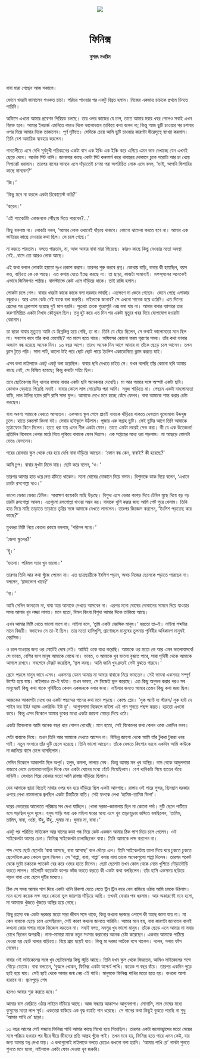 <div align=center>
<img src=https://images.prothomalo.com/prothomalo-bangla%2F2023-05%2Fe962f135-3006-4c17-a6d6-93cbd371c868%2Fcycle.gif?w=1200&ar=40%3A21&auto=format%2Ccompress&ogImage=true&mode=crop&overlay=&overlay_position=bottom&overlay_width_pct=1 />
<br><br>
<h1>ফিনিক্স</h1> 
<h4>নুসরৎ নওরিন</h4>
<br><br>
</div>

বাবা মারা গেছেন আজ সকালে। 

ফোনে খবরটা জানালেন শওকত চাচা। পরিচয় পাওয়ার পর একটু বিব্রত হলাম। নিজের একমাত্র চাচাকে প্রথমে চিনতে পারিনি।

অফিসে এখনো আমার প্রবেশন পিরিয়ড চলছে। তার ওপর কাজের যে চাপ, তাতে আমার মরার খবর পেলেও সবাই এখন বিরক্ত হবে। আমার ইনচার্জ এমনিতে কারও দিকে ভালোভাবে তাকিয়ে কথা বলেন না; কিন্তু আজ ছুটি চাওয়ার পর চশমার ওপর দিয়ে আমার দিকে তাকালেন। পূর্ণ দৃষ্টিতে। সেদিকে চেয়ে আমি ছুটি চাওয়ার কারণটা ধীরেসুস্থে ব্যাখ্যা করলাম। তিনি বেশ অমায়িক ব্যবহার করলেন।

গাবতলীতে এসে দেখি সূর্যমুখী পরিবহনের একটা বাস এক ইঞ্চি এক ইঞ্চি করে এগিয়ে এমন ভাব দেখাচ্ছে যেন এখনই ছেড়ে দেবে। অর্ধেক সিট খালি। জানালার কাছে একটা সিট কনফার্ম করে খাবারের দোকানে ঢুকে পরোটা আর চা খেয়ে সিগারেট ধরালাম। তারপর বাসের সামনে এসে দাঁড়াতেই চশমা পরা অপরিচিত লোক এসে বলল, ‘ভাই, আপনি ফিশারির কাছে নামবেন?’

‘জি।’

‘কিছু মনে না করলে একটা রিকোয়েস্ট করি?’

‘করেন।’

‘এই প্যাকেটটা একজনকে পৌঁছায় দিতে পারবেন?...’

কিছু বললাম না। লোকটা বলল, ‘আমার লোক ওখানেই দাঁড়ায় থাকবে। কোনো ঝামেলা করতে হবে না। আমার এক ভাইয়ের কাছে দেওয়ার কথা ছিল। সে চলে গেছে।’

না করতে পারতাম। বলতে পারতাম, না, আজ আবার বাবা মারা গিয়েছে। কারও কাছে কিছু দেওয়ার মতো অবস্থা নেই...বাসে তো আরও লোক আছে।

এই কথা বললে লোকটা হয়তো দুঃখ প্রকাশ করবে। তারপর শুরু করবে প্রশ্ন। কোথায় বাড়ি, বাবার কী হয়েছিল, বয়স কত, বাড়িতে কে কে আছে। এত কথায় যেতে ইচ্ছে করছে না। তা ছাড়া, কাজটা সামান্যই। মফস্‌সলের অনেকেই এভাবে জিনিসপত্র পাঠায়। বাসস্ট্যান্ডে কেউ এসে দাঁড়িয়ে থাকে। তাই রাজি হলাম।

লোকটা চলে গেল। বাবার খবরটা কাকে কাকে বলা দরকার ভাবছি। এতক্ষণে মা জেনে গেছেন। জেনে গেছে এলাকার বন্ধুরাও। আর এমন কেউ নেই যাকে বলা জরুরি। নাইলাকে জানাব? সে এখনো সাবেক হয়ে ওঠেনি। এত দিনের প্রেমের পর ব্রেকআপ হয়েছে দুই মাস হয়নি। সুতরাং তাকে পুরোপুরি এক্স বলা যায় না। আমার বাবার ব্যাপারে তার করুণামিশ্রিত একটা নিখাদ কৌতূহল ছিল। তবু হুট করে এত দিন পর একটা মৃত্যুর খবর দিয়ে যোগাযোগ হওয়াটা বেমানান।

তা ছাড়া বাবার মৃত্যুতে আমি যে ছিন্নভিন্ন হয়ে গেছি, তা না। তিনি যে বেঁচে ছিলেন, সে কথাই ভালোমতো মনে ছিল না। সবশেষ কবে তাঁর কথা ভেবেছি? গত মাসে হতে পারে। অফিসের কোনো ফরম পূরণের সময়। তাঁর কথা ভাবার অভ্যাস বন্ধ হয়েছে অনেক দিন। ১৩ বছর আগে। তারও অনেক দিন আগে আমার মা তাঁকে ছেড়ে চলে আসেন। তখন ক্লাস টুতে পড়ি। সাদা শার্ট, কালো টাই পরে ছোট ছোট পায়ে ইংলিশ একাডেমিতে ক্লাস করতে যাই।

এসব কথা নাইলাকে একটু একটু বলা হয়েছিল। বাবার ছবি দেখতে চাইত সে। যখন বলেছি তাঁর কোনো ছবি আমার কাছে নেই, সে বিস্মিত হয়েছে; কিন্তু কথাটা সত্যি ছিল।

তবে ছোটবেলায় দিলু খালার বাসায় বাবার একটা ছবি অনেকবার দেখেছি। মা আর আমার সঙ্গে অস্পষ্ট একটা ছবি। কোথাও বেড়াতে গিয়েছি সবাই। বাবার কোলে লাল সোয়েটার পরা আমি। সবুজ শাড়িতে মা। পেছনে একটা বাংলোমতো বাড়ি, লাল টালির ছাদে রাশি রাশি সাদা ফুল। আমাকে দেখে মনে হচ্ছে কেঁদে ফেলব। বাবা আমাকে শান্ত করার চেষ্টা করছেন। 

বাবা অবশ্য আমাকে দেখতে আসতেন। একসময় স্কুল শেষে প্রায়ই বাবাকে দাঁড়িয়ে থাকতে দেখতাম ধুলোমাখা উষ্কখুষ্ক চুলে। হাতে চকলেট কিংবা বই। সেবার হাইস্কুলে উঠলাম। পূজায় এক সপ্তাহ ছুটি। সেই ছুটির আগে তিনি আমাকে মুঠোফোন কিনে দিলেন। হাতে ধরা যায় এমন নীল একটা ফোন। তাতে একটা নম্বরই সেভ করা। কী যে এক উত্তেজনা! প্রতিদিন বিকেলে খেলার মাঠে গিয়ে লুকিয়ে বাবাকে ফোন দিতাম। এক সপ্তাহের মধ্যে ধরা পড়লাম। মা আছড়ে ফোনটা ভেঙে ফেললেন।

পরের রোববার স্কুল থেকে বের হয়ে দেখি বাবা দাঁড়িয়ে আছেন। ‘ফোন বন্ধ কেন, বাবাই? কী হয়েছে?’

আমি চুপ। বাবার মুখটা নিভে যায়। ছোট করে বলেন, ‘ও।’

তারপর আমার হাত ধরে দ্রুত হাঁটতে থাকেন। মনো ঘোষের দোকানে নিয়ে বসান। বিশুদাকে ডাক দিয়ে বলেন, ‘এখানে চারটা রসগোল্লা দাও।’

কালো ভেজা ভেজা টেবিল। সারাক্ষণ কয়েকটা মাছি উড়ছে। বিশুদা এসে ভেজা কাপড় দিয়ে টেবিল মুছে দিয়ে বড় বড় চারটা রসগোল্লা আনল। এতগুলো রসগোল্লা খাওয়া সম্ভব নয়। বাবাকে খুশি করার জন্য আমি পেট পুরে খেলাম। তিনি হাত দিয়ে মাছি তাড়াতে তাড়াতে তৃপ্তির সঙ্গে আমাকে দেখতে লাগলেন। তারপর জিজ্ঞেস করলেন, ‘ইংলিশ পড়তেছ কার কাছে?’

মুখভরা মিষ্টি নিয়ে কোনো রকমে বললাম, ‘পরিমল স্যার।’

‘জেলা স্কুলের?’

‘হুঁ।’

‘ভালো। পরিমল স্যার খুব ভালো।’

তারপর তিনি আর কথা খুঁজে পেলেন না। এত ছাত্রছাত্রীকে ইংলিশ পড়ান, অথচ নিজের ছেলেকে পড়াতে পারছেন না। বললেন, ‘রাজভোগ খাবে?’

‘না।’

আমি সেদিন জানতাম না, বাবা আর আমাকে দেখতে আসবেন না। এরপর মনো ঘোষের দোকানের সামনে দিয়ে যাওয়ার সময় আমার খুব লজ্জা লাগত। মনে হতো, বিমল কিংবা বিশুদা আমার দিকে তাকিয়ে আছে।

এখন আমার মিষ্টি খেতে ভালো লাগে না। নাইলা বলে, ‘তুমি একটা বেরসিক মানুষ।’ হয়তো তা–ই। নাইলা শব্দটার মানে বিজয়ী। স্বভাবেও সে তা–ই ছিল। তার মতো হাসিখুশি, প্রাণোচ্ছল মানুষের তুলনায় পৃথিবীর অধিকাংশ মানুষই বেরসিক।

ও চলে যাওয়ার জন্য ওর মোটেই দোষ নেই। আমিই ওকে বাধ্য করেছি। আমাকে ওর মতো কে আর এমন ভালোবাসবে! সে ভাবত, বেশির ভাগ মানুষ আমাকে বোঝে না। ভাবত, ও আমাকে খুব ভালো বুঝতে পারে, সারা পৃথিবী থেকে আমাকে আগলে রাখবে। সবশেষে টেক্সট করেছিল, ‘ভুল করছ। আমি জানি খুব দ্রুতই সেটা বুঝতে পারবে।’

প্রেমে পড়লে মানুষ ভাবে এসব। একসময় যেমন আমার মা আবার বাবাকে নিয়ে ভাবতেন। সেই ভাবনা একসময় সম্পূর্ণ উল্টো হয়ে যায়। নাইলারও তা-ই ঘটত। তখন ভাবত, সে নিজেই ভুল করেছে। এত কিছু অনুভব করার পরও সব মানুষেরই কিছু কথা থাকে পৃথিবীতে কেবল একজনকে বলার জন্য। নাইলার জন্যও আমার তেমন কিছু কথা জমা ছিল।

আজকের আকাশটা দেখে ওর একটা পছন্দের গানের কথা মনে পড়ছে। কোল্ড প্লের। ‘লুক অ্যাট দ্য স্টারস/ লুক হাউ দে শাইন ফর ইউ/ অ্যান্ড এভরিথিং ইউ ডু’। আগুনলাগা বিকেলে নাইলা এই গান শুনতে পছন্দ করত। হয়তো এখনো করে। কিন্তু এসব বিকেলে আমার বুকের মধ্যে একটা জায়গা মোচড় দিয়ে ওঠে।

একটা বিকেলকে আমি অনেক বছর ধরে গোপন রেখেছি। মনে হতো, সেই বিকেলের কথা কেবল ওকে একদিন বলব।

সেটা বাবাকে নিয়ে। তখন তিনি আর আমাকে দেখতে আসেন না। বিভিন্ন জায়গা থেকে আমি তাঁর টুকরা টুকরা খবর পাই। নতুন সংসারে তাঁর দুটি ছেলে হয়েছে। তিনি ভালো আছেন। তাঁকে দেখতে কিশোর বয়সে একদিন আমি কাউকে না জানিয়ে বাসে চেপে বসেছিলাম।  

সেদিন বিকেলে আকাশটা ছিল অপূর্ব। হলুদ, কমলা, লালচে মেঘ। কিন্তু আমার মন খুব অস্থির। বাস থেকে আদুলপাড়া বাজারে নেমে চেয়ারম্যানবাড়ির দিকে যেন একটা ঘোরের মধ্যে হেঁটে গিয়েছিলাম। বেশ খানিকটা গিয়ে হাতের বাঁয়ে বাড়িটা। সেখানে গিয়ে বোকার মতো আমি রাস্তায় দাঁড়িয়ে ছিলাম।

যেন আমাকে ছায়া দিতেই মাথার ওপর ঘন হয়ে দাঁড়িয়ে ছিল একটা আমগাছ। রাস্তায় ওই পারে সুন্দর, ছিমছাম দরজার ওপরে লেখা নামফলকে জ্বলছিল একটা টিমটিমে বাতি। সেই ফলকে লেখা ‘হামিম-তামিম ভিলা’।

ঘরের ভেতরের আলোতে পরিষ্কার সব দেখা যাচ্ছিল। খোলা দরজা–জানালায় ছিল না কোনো পর্দা। দুটি ছেলে পাটিতে বসে পড়ছিল দুলে দুলে। হলুদ শাড়ি পরা এক মহিলা ঘরের মধ্যে এসে খুব তাড়াহুড়ার ভঙ্গিতে বলছিলেন, ‘তামিম, তামিম, বাবা, ওঠো, উঁহু, উঁহু...ঘুমায় না। ঘুমায় না, বাবা।’

একটু পর পরিচিত সাইকেল আর ঘামের কড়া গন্ধ নিয়ে কেউ একজন আমার ঠিক পাশ দিয়ে চলে গেলেন। ওই সাইকেলটা আমার চেনা। ফিনিক্স সাইকেলটা চালাচ্ছিলেন বাবা। তিনি আমাকে লক্ষ করলেন না।

শব্দ পেয়ে ছোট ছেলেটা ‘বাবা আসছে, বাবা আসছে’ বলে দৌড়ে এল। তিনি সাইকেলটায় তালা দিয়ে ঘরে ঢুকতে ঢুকতে ছেলেটাকে দ্রুত কোলে তুলে নিলেন। সে ‘পাপ্পা, বাবা, পাপ্পা’ বলায় বাবা তাকে অনেকগুলো পাপ্পা দিলেন। তারপর পকেট থেকে দুটো চকচকে প্যাকেট বের করে ওদের হাতে দিলেন। ছোট ছেলেটা তখন কোল থেকে নেমে খুশিতে দৌড়াদৌড়ি করতে লাগল। মহিলাটি কয়েকটা কাপড় ভাঁজ করতে করতে কী একটা কথা বলছিলেন। তাঁর হাসি একসময় ছড়িয়ে পড়ল বাবা এবং ছেলে দুটির মধ্যেও। 

ঠিক সে সময় আমার পাশ দিয়ে একটা খালি রিকশা যেতে যেতে ট্রিন ট্রিন করে বেল বাজিয়ে ওঠায় আমি চমকে উঠলাম। মনে হলো কয়েক লক্ষ বছর কোনো ভুল জায়গায় দাঁড়িয়ে আছি। তখনই ফেরার পথ ধরলাম। আর অকারণেই মনে হলো, মা আমাকে খুঁজতে খুঁজতে অস্থির হয়ে গেছে। 

কিছু রহস্য বন্ধ একটা দরজার মতো সারা জীবন সঙ্গে থাকে, কিন্তু কখনো দরজার ওপাশে কী আছে জানা যায় না। মা কেন বাবাকে ছেড়ে চলে এসেছিলেন, সেই কারণ কখনো জানতে পারিনি। আমার মনে হয়, বাবা কারণটা জানতেন বলেই কখনো জোর গলায় মাকে জিজ্ঞেস করতেন না। সবাই বলত, মনসুর খুব ভালো মানুষ। তাঁকে ছেড়ে এসে আমার মা সবার চোখে ছিলেন অপরাধী। নানা–মামারা মাকে নতুন সংসার করানোর অনেক চেষ্টা করেছেন। একবার আমাকে পাঠিয়ে দেওয়া হয় ছোট খালার বাড়িতে। বিয়ে প্রায় হয়েই যায়। কিন্তু মা দরজা আটকে বসে থাকেন। বলেন, গলায় ফাঁস নেবেন।

বাবার ওই সাইকেলের সঙ্গে খুব ছোটবেলার কিছু স্মৃতি আছে। তিনি যখন স্কুল থেকে ফিরতেন, আমিও সাইকেলের শব্দে দৌড়ে যেতাম। বাবা বলতেন, ‘বুঝলে খোকন, ফিনিক্স একটা আশ্চর্য পাখি। কয়েক শ বছর বাঁচে। তারপর একদিন পুড়ে ছাই হয়ে যায়। সেই ছাই থেকে আবার জন্ম নেয় এই পাখি। মানুষকে ফিনিক্স পাখির মতো হতে হয়। কখনো আশা হারাবে না। জ্বলেপুড়ে শেষ

হলেও আবার শুরু করতে হবে।’

আমার বাস ফেরিতে ওঠার লাইনে দাঁড়িয়ে আছে। আজ সন্ধ্যার আকাশও আগুনলাগা। সোনালি, লাল মেঘের মধ্যে কুসুমের মতো লাল সূর্য। একতারা বাজিয়ে এক বৃদ্ধ বয়াতি গান ধরেছে। সে গানের কথা কিছুই বুঝতে পারছি না শুধু ‘আমার পাখি রে’ ছাড়া।

১৩ বছর আগের সেই সন্ধ্যায় ফিনিক্স পাখি আমার কাছে মিথ্যে হয়ে গিয়েছিল। তারপর একটা জলোচ্ছ্বাসের মতো মেয়ের সঙ্গে পরিচয় হওয়ার পর ধীরে ধীরে জীবনের প্রতি আগ্রহ খুঁজে পাই। তখন মনে হয়, ফিনিক্স হতে পারে এমন কেউ, যার জন্য আবার স্বপ্ন দেখা যায়। এ কথাগুলোই নাইলাকে বলতে চেয়েও কখনো বলা হয়নি। ‘আমার পাখি রে’ গানটা শুনতে শুনতে মনে হলো, নাইলাকে একটা ফোন দেওয়া খুব জরুরি।

